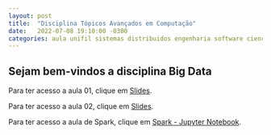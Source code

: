 ```yaml
---
layout: post
title:  "Disciplina Tópicos Avançados em Computação"
date:   2022-07-08 19:10:00 -0300
categories: aula unifil sistemas distribuidos engenharia software ciencia computação
---
```

## Sejam bem-vindos a disciplina **Big Data**

Para ter acesso a aula 01, clique em [Slides][aula01].

Para ter acesso a aula 02, clique em [Slides][aula02].

Para ter acesso a aula de Spark, clique em [Spark - Jupyter Notebook][spark].

[aula01]: /unifil/big-data/slides/aula01/index.html
[aula02]: /unifil/big-data/slides/aula02/index.html
[spark]: https://github.com/marc-queiroz/unifil/blob/master/docs/big-data/slides/Big_Data_Como_instalar_o_PySpark_no_Google_Colab.ipynb
